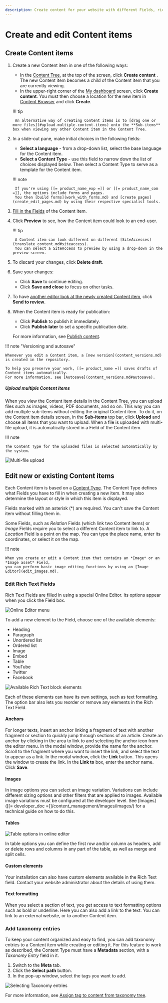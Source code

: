 ```yaml
---
description: Create content for your website with different Fields, rich text, tags, and then publish it.
---
```


# Create and edit Content items

## Create Content items

1. Create a new Content item in one of the following ways:

    - In the [Content Tree](../getting_started/discover_ui.md#content-tree), at the top of the screen, click **Create content** .
    The new Content item becomes a child of the Content item that you are currently viewing.
    - In the upper-right corner of the [My dashboard](../getting_started/discover_ui.md#my-dashboard) screen, click **Create content**.
    You must then choose a location for the new item in [Content Browser](../getting_started/discover_ui.md#content-browser) and click **Create**.

    !!! tip

        An alternative way of creating Content items is to [drag one or more files](#upload-multiple-content-items) onto the **Sub-items** box when viewing any other Content item in the Content Tree. 

1. In a slide-out pane, make initial choices in the following fields:

    - **Select a language** - from a drop-down list, select the base language for the Content item.
    - **Select a Content Type** - use this field to narrow down the list of choices displayed below. Then select a Content Type to serve as a template for the Content item.

    !!! note
       
        If you're using [[= product_name_exp =]] or [[= product_name_com =]], the options include forms and pages.
        You then [build forms](work_with_forms.md) and [create pages](create_edit_pages.md) by using their respective specialist tools.

1. [Fill in the Fields](#edit-new-or-existing-content-items) of the Content item.

1. Click **Preview** to see, how the Content item could look to an end-user.

    !!! tip
    
        A Content item can look different on different [SiteAccesses](translate_content.md#siteaccess).
        You can select a SiteAccess to preview by using a drop-down in the preview screen.

1. To discard your changes, click **Delete draft**.

1. Save your changes:

    - Click **Save** to continue editing.
    - Click **Save and close** to focus on other tasks.

1. To have [another editor look at the newly created Content item](editorial_workflow.md), click **Send to review**. 

1. When the Content item is ready for publication:

    - Click **Publish** to publish it immediately.
    - Click **Publish later** to set a specific publication date.

    For more information, see [Publish content](publish_content.md).

!!! note "Versioning and autosave"

    Whenever you edit a Content item, a [new version](content_versions.md) is created in the repository.

    To help you preserve your work, [[= product_name =]] saves drafts of Content items automatically.
    For more information, see [Autosave](content_versions.md#autosave).

##### Upload multiple Content items

When you view the Content item details in the Content Tree, you can upload files such as images, videos, PDF documents, and so on.
This way you can add multiple sub-items without editing the original Content item.
To do it, on the Content item details screen, in the **Sub-items** top bar, click **Upload** 
and choose all items that you want to upload.
When a file is uploaded with multi-file upload, it is automatically stored in a 
Field of the Content item.

!!! note

    The Content Type for the uploaded files is selected automatically by the system.

![Multi-file upload](img/multi_file_upload.png)

## Edit new or existing Content items

Each Content item is based on a [Content Type](create_edit_content_types.md). The Content Type defines what Fields 
you have to fill in when creating a new item.
It may also determine the layout or style in which this item is displayed.

Fields marked with an asterisk (\*) are required. You can't save the Content item without filling them in.

Some Fields, such as *Relation* Fields (which link two Content items) or *Image* Fields
require you to select a different Content item to link to.
A *Location* Field is a point on the map. You can type the place name, enter its coordinates, or select it on the map.

<a name="relation_field"></a>

!!! note

    When you create or edit a Content item that contains an *Image* or an *Image asset* Field, 
    you can perform basic image editing functions by using an [Image Editor](edit_images.md).

### Edit Rich Text Fields

Rich Text Fields are filled in using a special Online Editor. Its options appear when you click the Field box.

![Online Editor menu](img/online_editor_menu.png "Online Editor menu")

To add a new element to the Field, choose one of the available elements:

- Heading
- Paragraph
- Unordered list
- Ordered list
- Image
- Embed
- Table
- YouTube
- Twitter
- Facebook

![Available Rich Text block elements](img/rich_text_block_elements.png "Available Rich Text block elements")

Each of these elements can have its own settings, such as text formatting.
The option bar also lets you reorder or remove any elements in the Rich Text Field.

#### Anchors

For longer texts, insert an anchor linking a fragment of text with another fragment or section
to quickly jump through sections of an article.
Create an anchor by clicking in the area to link to and selecting the anchor icon from the editor menu.
In the modal window, provide the name for the anchor. Scroll to the fragment where you want to insert the link,
and select the text to appear as a link. In the modal window, click the **Link** button.
This opens the window to create the link. In the **Link to** box, enter the anchor name. Click **Save**.

#### Images

In image options you can select an image variation.
Variations can include different sizing options and other filters that are applied to images.
Available image variations must be configured at the developer level.
See [Images]([[= developer_doc =]]/content_management/images/images/) for a technical guide on how to do this.

#### Tables

![Table options in online editor](img/online_editor_table.png)

In table options you can define the first row and/or column as headers,
add or delete rows and columns in any part of the table, as well as merge and split cells.

#### Custom elements

Your installation can also have custom elements available in the Rich Text field.
Contact your website administrator about the details of using them.

#### Text formatting

When you select a section of text, you get access to text formatting options such as bold or underline.
Here you can also add a link to the text. You can link to an external website, or to another Content item.

### Add taxonomy entries

To keep your content organized and easy to find, you can add taxonomy entries to a Content item while creating or editing it.
For this feature to work as described, the Content Type must have a **Metadata** section, with a _Taxonomy Entry_ field in it. 

1. Switch to the **Meta** tab.
1. Click the **Select path** button.
1. In the pop-up window, select the tags you want to add.

![Selecting Taxonomy entries](img/taxonomy_select_taxonomy_entries.png "Selecting Taxonomy entries")

For more information, see [Assign tag to content from taxonomy tree](taxonomy/work_with_tags.md#assign-tag-to-content-from-taxonomy-tree).